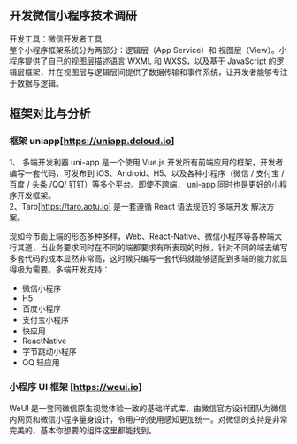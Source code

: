 ## 开发微信小程序技术调研 </br>
开发工具：微信开发者工具 </br>
整个小程序框架系统分为两部分：逻辑层（App Service）和 视图层（View）。小程序提供了自己的视图层描述语言 WXML 和 WXSS，以及基于 JavaScript 的逻辑层框架，并在视图层与逻辑层间提供了数据传输和事件系统，让开发者能够专注于数据与逻辑。</br>
## 框架对比与分析 </br>
### 框架 uniapp[https://uniapp.dcloud.io] </br>

1、 多端开发利器  uni-app 是一个使用 Vue.js 开发所有前端应用的框架，开发者编写一套代码，可发布到 iOS、Android、H5、以及各种小程序（微信 / 支付宝 / 百度 / 头条 /QQ/ 钉钉）等多个平台。即使不跨端， uni-app 同时也是更好的小程序开发框架。</br>
2、Taro[https://taro.aotu.io] 是一套遵循 React 语法规范的 多端开发 解决方案。

现如今市面上端的形态多种多样，Web、React-Native、微信小程序等各种端大行其道，当业务要求同时在不同的端都要求有所表现的时候，针对不同的端去编写多套代码的成本显然非常高，这时候只编写一套代码就能够适配到多端的能力就显得极为需要。多端开发支持：
- 微信小程序
- H5
- 百度小程序
- 支付宝小程序
- 快应用
- ReactNative
- 字节跳动小程序
- QQ 轻应用
### 小程序 UI 框架 [https://weui.io] </br>
WeUI 是一套同微信原生视觉体验一致的基础样式库，由微信官方设计团队为微信内网页和微信小程序量身设计，令用户的使用感知更加统一。对微信的支持是非常完美的，基本你想要的组件这里都能找到。
